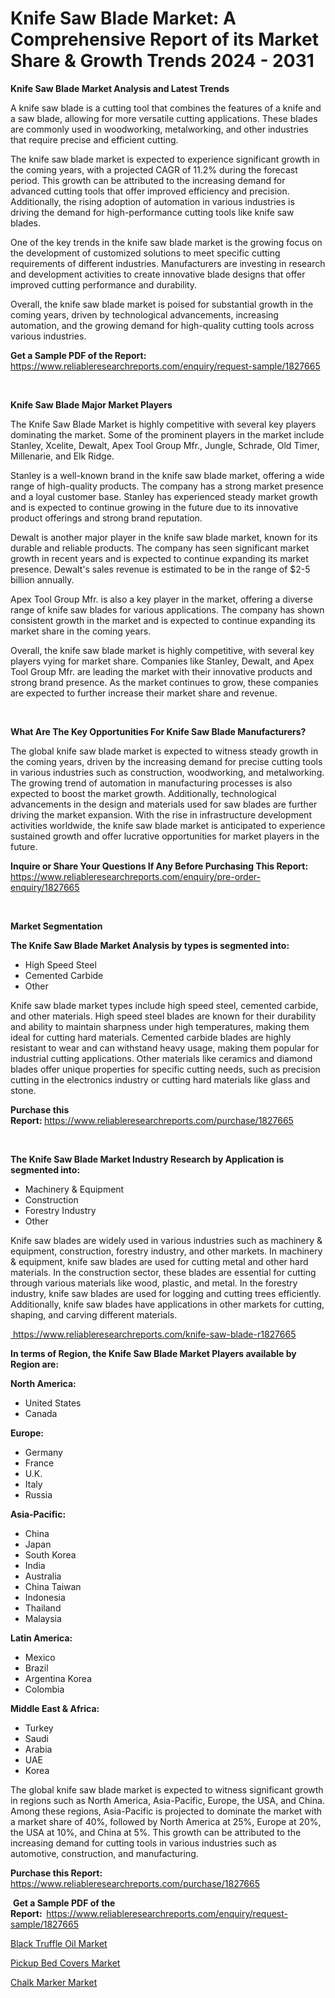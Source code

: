 <p><h1>Knife Saw Blade Market: A Comprehensive Report of its Market Share & Growth Trends 2024 - 2031</h1></p><p><strong>Knife Saw Blade Market Analysis and Latest Trends</strong></p>
<p><p>A knife saw blade is a cutting tool that combines the features of a knife and a saw blade, allowing for more versatile cutting applications. These blades are commonly used in woodworking, metalworking, and other industries that require precise and efficient cutting.</p><p>The knife saw blade market is expected to experience significant growth in the coming years, with a projected CAGR of 11.2% during the forecast period. This growth can be attributed to the increasing demand for advanced cutting tools that offer improved efficiency and precision. Additionally, the rising adoption of automation in various industries is driving the demand for high-performance cutting tools like knife saw blades.</p><p>One of the key trends in the knife saw blade market is the growing focus on the development of customized solutions to meet specific cutting requirements of different industries. Manufacturers are investing in research and development activities to create innovative blade designs that offer improved cutting performance and durability.</p><p>Overall, the knife saw blade market is poised for substantial growth in the coming years, driven by technological advancements, increasing automation, and the growing demand for high-quality cutting tools across various industries.</p></p>
<p><strong>Get a Sample PDF of the Report:&nbsp;</strong> <a href="https://www.reliableresearchreports.com/enquiry/request-sample/1827665">https://www.reliableresearchreports.com/enquiry/request-sample/1827665</a></p>
<p>&nbsp;</p>
<p><strong>Knife Saw Blade Major Market Players</strong></p>
<p><p>The Knife Saw Blade Market is highly competitive with several key players dominating the market. Some of the prominent players in the market include Stanley, Xcelite, Dewalt, Apex Tool Group Mfr., Jungle, Schrade, Old Timer, Millenarie, and Elk Ridge.</p><p>Stanley is a well-known brand in the knife saw blade market, offering a wide range of high-quality products. The company has a strong market presence and a loyal customer base. Stanley has experienced steady market growth and is expected to continue growing in the future due to its innovative product offerings and strong brand reputation.</p><p>Dewalt is another major player in the knife saw blade market, known for its durable and reliable products. The company has seen significant market growth in recent years and is expected to continue expanding its market presence. Dewalt's sales revenue is estimated to be in the range of $2-5 billion annually.</p><p>Apex Tool Group Mfr. is also a key player in the market, offering a diverse range of knife saw blades for various applications. The company has shown consistent growth in the market and is expected to continue expanding its market share in the coming years.</p><p>Overall, the knife saw blade market is highly competitive, with several key players vying for market share. Companies like Stanley, Dewalt, and Apex Tool Group Mfr. are leading the market with their innovative products and strong brand presence. As the market continues to grow, these companies are expected to further increase their market share and revenue.</p></p>
<p>&nbsp;</p>
<p><strong>What Are The Key Opportunities For Knife Saw Blade Manufacturers?</strong></p>
<p><p>The global knife saw blade market is expected to witness steady growth in the coming years, driven by the increasing demand for precise cutting tools in various industries such as construction, woodworking, and metalworking. The growing trend of automation in manufacturing processes is also expected to boost the market growth. Additionally, technological advancements in the design and materials used for saw blades are further driving the market expansion. With the rise in infrastructure development activities worldwide, the knife saw blade market is anticipated to experience sustained growth and offer lucrative opportunities for market players in the future.</p></p>
<p><strong>Inquire or Share Your Questions If Any Before Purchasing This Report:</strong> <a href="https://www.reliableresearchreports.com/enquiry/pre-order-enquiry/1827665">https://www.reliableresearchreports.com/enquiry/pre-order-enquiry/1827665</a></p>
<p>&nbsp;</p>
<p><strong>Market Segmentation</strong></p>
<p><strong>The Knife Saw Blade Market Analysis by types is segmented into:</strong></p>
<p><ul><li>High Speed Steel</li><li>Cemented Carbide</li><li>Other</li></ul></p>
<p><p>Knife saw blade market types include high speed steel, cemented carbide, and other materials. High speed steel blades are known for their durability and ability to maintain sharpness under high temperatures, making them ideal for cutting hard materials. Cemented carbide blades are highly resistant to wear and can withstand heavy usage, making them popular for industrial cutting applications. Other materials like ceramics and diamond blades offer unique properties for specific cutting needs, such as precision cutting in the electronics industry or cutting hard materials like glass and stone.</p></p>
<p><strong>Purchase this Report:&nbsp;</strong><a href="https://www.reliableresearchreports.com/purchase/1827665">https://www.reliableresearchreports.com/purchase/1827665</a></p>
<p>&nbsp;</p>
<p><strong>The Knife Saw Blade Market Industry Research by Application is segmented into:</strong></p>
<p><ul><li>Machinery & Equipment</li><li>Construction</li><li>Forestry Industry</li><li>Other</li></ul></p>
<p><p>Knife saw blades are widely used in various industries such as machinery & equipment, construction, forestry industry, and other markets. In machinery & equipment, knife saw blades are used for cutting metal and other hard materials. In the construction sector, these blades are essential for cutting through various materials like wood, plastic, and metal. In the forestry industry, knife saw blades are used for logging and cutting trees efficiently. Additionally, knife saw blades have applications in other markets for cutting, shaping, and carving different materials.</p></p>
<p><a href="https://www.reliableresearchreports.com/knife-saw-blade-r1827665">&nbsp;https://www.reliableresearchreports.com/knife-saw-blade-r1827665</a></p>
<p><strong>In terms of Region, the Knife Saw Blade Market Players available by Region are:</strong></p>
<p>
    <p> <strong> North America: </strong>
        <ul>
            <li>United States</li>
            <li>Canada</li>
        </ul>
        </p> 
    <p> <strong> Europe: </strong>
        <ul>
            <li>Germany</li>
            <li>France</li>
            <li>U.K.</li>
            <li>Italy</li>
            <li>Russia</li>
        </ul>
        </p> 
    <p> <strong> Asia-Pacific: </strong>
        <ul>
            <li>China</li>
            <li>Japan</li>
            <li>South Korea</li>
            <li>India</li>
            <li>Australia</li>
            <li>China Taiwan</li>
            <li>Indonesia</li>
            <li>Thailand</li>
            <li>Malaysia</li>
        </ul>
        </p> 
    <p> <strong> Latin America: </strong>
        <ul>
            <li>Mexico</li>
            <li>Brazil</li>
            <li>Argentina Korea</li>
            <li>Colombia</li>
        </ul>
        </p> 
    <p> <strong> Middle East & Africa: </strong>
        <ul>
            <li>Turkey</li>
            <li>Saudi</li>
            <li>Arabia</li>
            <li>UAE</li>
            <li>Korea</li>
        </ul>
    </p>
    </p>
<p><p>The global knife saw blade market is expected to witness significant growth in regions such as North America, Asia-Pacific, Europe, the USA, and China. Among these regions, Asia-Pacific is projected to dominate the market with a market share of 40%, followed by North America at 25%, Europe at 20%, the USA at 10%, and China at 5%. This growth can be attributed to the increasing demand for cutting tools in various industries such as automotive, construction, and manufacturing.</p></p>
<p><strong>Purchase this Report: </strong><a href="https://www.reliableresearchreports.com/purchase/1827665">https://www.reliableresearchreports.com/purchase/1827665</a></p>
<p>&nbsp;<strong>Get a Sample PDF of the Report:&nbsp;&nbsp;</strong><a href="https://www.reliableresearchreports.com/enquiry/request-sample/1827665">https://www.reliableresearchreports.com/enquiry/request-sample/1827665</a></p>
<p><strong></strong></p>
<p><p><a href="https://www.linkedin.com/pulse/black-truffle-oil-market-size-outlook-forecast-2024-2031-wh24e?trackingId=XLYf6CNjFm%2BfGm5u4qD3yw%3D%3D">Black Truffle Oil Market</a></p><p><a href="https://www.linkedin.com/pulse/pickup-bed-covers-market-size-outlook-forecast-2024-2031-pl7ne?trackingId=n2ig4KRqV%2B5dOb9uoGztPQ%3D%3D">Pickup Bed Covers Market</a></p><p><a href="https://www.linkedin.com/pulse/chalk-marker-market-outlook-industry-overview-forecast-v6xmf?trackingId=VsDRXFp%2FXNTO6pvlBaB8mA%3D%3D">Chalk Marker Market</a></p></p>